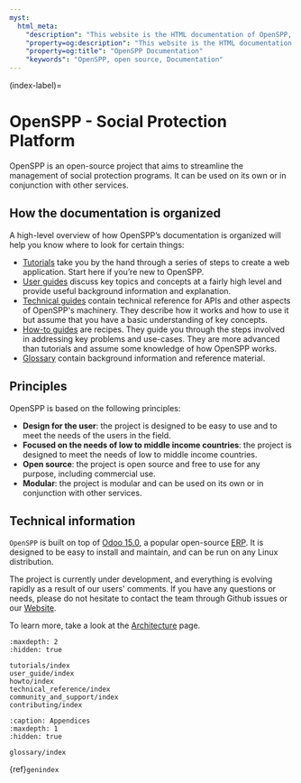```yaml
---
myst:
  html_meta:
    "description": "This website is the HTML documentation of OpenSPP, an open source social protection platform."
    "property=og:description": "This website is the HTML documentation of OpenSPP, an open source social protection platform."
    "property=og:title": "OpenSPP Documentation"
    "keywords": "OpenSPP, open source, Documentation"
---
```


(index-label)=
# OpenSPP - Social Protection Platform

OpenSPP is an open-source project that aims to streamline the management of social protection programs. It can be used on its own or in conjunction with other services.

## How the documentation is organized
A high-level overview of how OpenSPP’s documentation is organized will help you know where to look for certain things:

- [Tutorials](tutorials/index) take you by the hand through a series of steps to create a web application. Start here if you’re new to OpenSPP. 
- [User guides](user_guide/index) discuss key topics and concepts at a fairly high level and provide useful background information and explanation.
- [Technical guides](technical_reference/index) contain technical reference for APIs and other aspects of OpenSPP's machinery. They describe how it works and how to use it but assume that you have a basic understanding of key concepts.
- [How-to guides](howto/index) are recipes. They guide you through the steps involved in addressing key problems and use-cases. They are more advanced than tutorials and assume some knowledge of how OpenSPP works.
- [Glossary](glossary/index) contain background information and reference material.

## Principles

OpenSPP is based on the following principles:

- **Design for the user**: the project is designed to be easy to use and to meet the needs of the users in the field.
- **Focused on the needs of low to middle income countries**: the project is designed to meet the needs of low to middle income countries.
- **Open source**: the project is open source and free to use for any purpose, including commercial use.
- **Modular**: the project is modular and can be used on its own or in conjunction with other services.

## Technical information

`OpenSPP` is built on top of [Odoo 15.0](https://odoo.com/documentation/15.0/), a popular open-source [ERP](https://en.wikipedia.org/wiki/Enterprise_resource_planning). It is designed to be easy to install and maintain, and can be run on any Linux distribution.

The project is currently under development, and everything is evolving rapidly as a result of our users' comments. If you have any questions or needs, please do not hesitate to contact the team through Github issues or our [Website](https://openspp.org/).

To learn more, take a look at the [Architecture](technical_reference/architecture) page.


```{toctree}
:maxdepth: 2
:hidden: true

tutorials/index
user_guide/index
howto/index
technical_reference/index
community_and_support/index
contributing/index
```

```{toctree}
:caption: Appendices
:maxdepth: 1
:hidden: true

glossary/index
```

{ref}`genindex`
